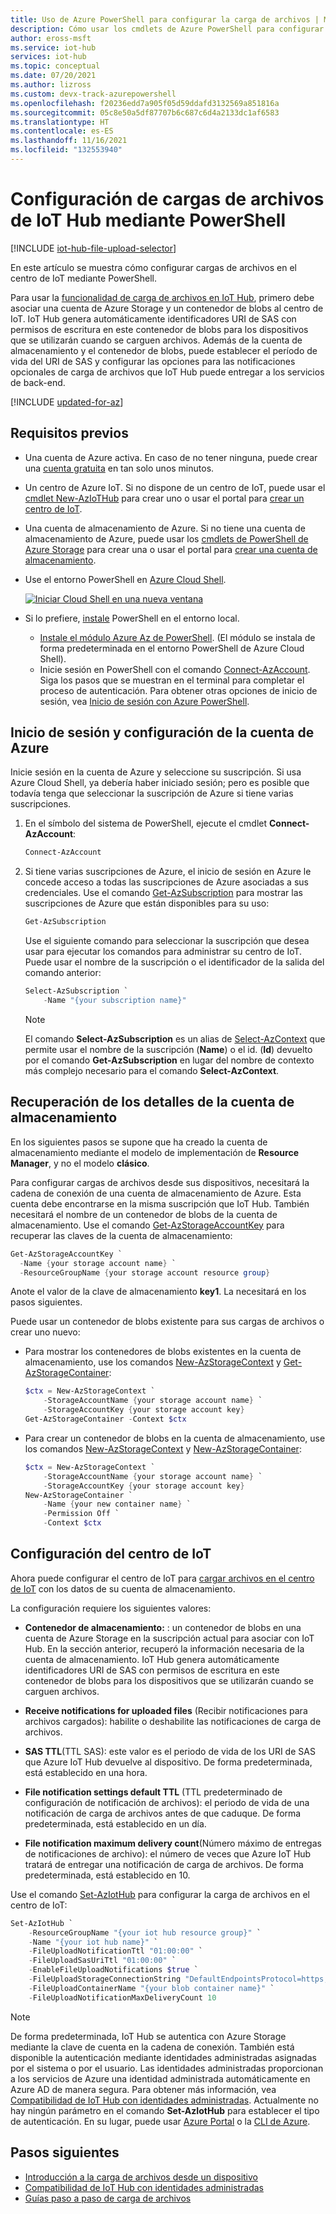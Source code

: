 ```yaml
---
title: Uso de Azure PowerShell para configurar la carga de archivos | Microsoft Docs
description: Cómo usar los cmdlets de Azure PowerShell para configurar su centro de IoT para habilitar cargas de archivos desde dispositivos conectados. Incluye información sobre cómo configurar la cuenta de Azure Storage.
author: eross-msft
ms.service: iot-hub
services: iot-hub
ms.topic: conceptual
ms.date: 07/20/2021
ms.author: lizross
ms.custom: devx-track-azurepowershell
ms.openlocfilehash: f20236edd7a905f05d59ddafd3132569a851816a
ms.sourcegitcommit: 05c8e50a5df87707b6c687c6d4a2133dc1af6583
ms.translationtype: HT
ms.contentlocale: es-ES
ms.lasthandoff: 11/16/2021
ms.locfileid: "132553940"
---
```

# <a name="configure-iot-hub-file-uploads-using-powershell"></a>Configuración de cargas de archivos de IoT Hub mediante PowerShell

[!INCLUDE [iot-hub-file-upload-selector](../../includes/iot-hub-file-upload-selector.md)]

En este artículo se muestra cómo configurar cargas de archivos en el centro de IoT mediante PowerShell. 

Para usar la [funcionalidad de carga de archivos en IoT Hub](iot-hub-devguide-file-upload.md), primero debe asociar una cuenta de Azure Storage y un contenedor de blobs al centro de IoT. IoT Hub genera automáticamente identificadores URI de SAS con permisos de escritura en este contenedor de blobs para los dispositivos que se utilizarán cuando se carguen archivos. Además de la cuenta de almacenamiento y el contenedor de blobs, puede establecer el período de vida del URI de SAS y configurar las opciones para las notificaciones opcionales de carga de archivos que IoT Hub puede entregar a los servicios de back-end.

[!INCLUDE [updated-for-az](../../includes/updated-for-az.md)]

## <a name="prerequisites"></a>Requisitos previos

* Una cuenta de Azure activa. En caso de no tener ninguna, puede crear una [cuenta gratuita](https://azure.microsoft.com/pricing/free-trial/) en tan solo unos minutos.

* Un centro de Azure IoT. Si no dispone de un centro de IoT, puede usar el [cmdlet New-AzIoTHub](/powershell/module/az.iothub/new-aziothub) para crear uno o usar el portal para [crear un centro de IoT](iot-hub-create-through-portal.md).

* Una cuenta de almacenamiento de Azure. Si no tiene una cuenta de almacenamiento de Azure, puede usar los [cmdlets de PowerShell de Azure Storage](/powershell/module/az.storage/) para crear una o usar el portal para [crear una cuenta de almacenamiento](../storage/common/storage-account-create.md).

* Use el entorno PowerShell en [Azure Cloud Shell](../cloud-shell/quickstart-powershell.md).

   [![Iniciar Cloud Shell en una nueva ventana](./media/iot-hub-configure-file-upload-powershell/hdi-launch-cloud-shell.png)](https://shell.azure.com)

* Si lo prefiere, [instale](/powershell/scripting/install/installing-powershell) PowerShell en el entorno local.

  * [Instale el módulo Azure Az de PowerShell](/powershell/azure/install-az-ps). (El módulo se instala de forma predeterminada en el entorno PowerShell de Azure Cloud Shell). 
  * Inicie sesión en PowerShell con el comando [Connect-AzAccount](/powershell/module/az.accounts/connect-azaccount).  Siga los pasos que se muestran en el terminal para completar el proceso de autenticación.  Para obtener otras opciones de inicio de sesión, vea [Inicio de sesión con Azure PowerShell](/powershell/azure/authenticate-azureps).


## <a name="sign-in-and-set-your-azure-account"></a>Inicio de sesión y configuración de la cuenta de Azure

Inicie sesión en la cuenta de Azure y seleccione su suscripción. Si usa Azure Cloud Shell, ya debería haber iniciado sesión; pero es posible que todavía tenga que seleccionar la suscripción de Azure si tiene varias suscripciones.

1. En el símbolo del sistema de PowerShell, ejecute el cmdlet **Connect-AzAccount**:

    ```powershell
    Connect-AzAccount
    ```

2. Si tiene varias suscripciones de Azure, el inicio de sesión en Azure le concede acceso a todas las suscripciones de Azure asociadas a sus credenciales. Use el comando [Get-AzSubscription](/powershell/module/az.accounts/get-azsubscription) para mostrar las suscripciones de Azure que están disponibles para su uso:

    ```powershell
    Get-AzSubscription
    ```

    Use el siguiente comando para seleccionar la suscripción que desea usar para ejecutar los comandos para administrar su centro de IoT. Puede usar el nombre de la suscripción o el identificador de la salida del comando anterior:

    ```powershell
    Select-AzSubscription `
        -Name "{your subscription name}"
    ```

    > [!NOTE]
    > El comando **Select-AzSubscription** es un alias de [Select-AzContext](/powershell/module/az.accounts/select-azcontext) que permite usar el nombre de la suscripción (**Name**) o el id. (**Id**) devuelto por el comando **Get-AzSubscription** en lugar del nombre de contexto más complejo necesario para el comando **Select-AzContext**.

## <a name="retrieve-your-storage-account-details"></a>Recuperación de los detalles de la cuenta de almacenamiento

En los siguientes pasos se supone que ha creado la cuenta de almacenamiento mediante el modelo de implementación de **Resource Manager**, y no el modelo **clásico**.

Para configurar cargas de archivos desde sus dispositivos, necesitará la cadena de conexión de una cuenta de almacenamiento de Azure. Esta cuenta debe encontrarse en la misma suscripción que IoT Hub. También necesitará el nombre de un contenedor de blobs de la cuenta de almacenamiento. Use el comando [Get-AzStorageAccountKey](/powershell/module/az.storage/get-azstorageaccountkey) para recuperar las claves de la cuenta de almacenamiento:

```powershell
Get-AzStorageAccountKey `
  -Name {your storage account name} `
  -ResourceGroupName {your storage account resource group}
```

Anote el valor de la clave de almacenamiento **key1**. La necesitará en los pasos siguientes.

Puede usar un contenedor de blobs existente para sus cargas de archivos o crear uno nuevo:

* Para mostrar los contenedores de blobs existentes en la cuenta de almacenamiento, use los comandos [New-AzStorageContext](/powershell/module/az.storage/new-azstoragecontext) y [Get-AzStorageContainer](/powershell/module/az.storage/get-azstoragecontainer):

    ```powershell
    $ctx = New-AzStorageContext `
        -StorageAccountName {your storage account name} `
        -StorageAccountKey {your storage account key}
    Get-AzStorageContainer -Context $ctx
    ```

* Para crear un contenedor de blobs en la cuenta de almacenamiento, use los comandos [New-AzStorageContext](/powershell/module/az.storage/new-azstoragecontext) y [New-AzStorageContainer](/powershell/module/az.storage/new-azstoragecontainer):

    ```powershell
    $ctx = New-AzStorageContext `
        -StorageAccountName {your storage account name} `
        -StorageAccountKey {your storage account key}
    New-AzStorageContainer `
        -Name {your new container name} `
        -Permission Off `
        -Context $ctx
    ```

## <a name="configure-your-iot-hub"></a>Configuración del centro de IoT

Ahora puede configurar el centro de IoT para [cargar archivos en el centro de IoT](iot-hub-devguide-file-upload.md) con los datos de su cuenta de almacenamiento.

La configuración requiere los siguientes valores:

* **Contenedor de almacenamiento:** : un contenedor de blobs en una cuenta de Azure Storage en la suscripción actual para asociar con IoT Hub. En la sección anterior, recuperó la información necesaria de la cuenta de almacenamiento. IoT Hub genera automáticamente identificadores URI de SAS con permisos de escritura en este contenedor de blobs para los dispositivos que se utilizarán cuando se carguen archivos.

* **Receive notifications for uploaded files** (Recibir notificaciones para archivos cargados): habilite o deshabilite las notificaciones de carga de archivos.

* **SAS TTL**(TTL SAS): este valor es el periodo de vida de los URI de SAS que Azure IoT Hub devuelve al dispositivo. De forma predeterminada, está establecido en una hora.

* **File notification settings default TTL** (TTL predeterminado de configuración de notificación de archivos): el periodo de vida de una notificación de carga de archivos antes de que caduque. De forma predeterminada, está establecido en un día.

* **File notification maximum delivery count**(Número máximo de entregas de notificaciones de archivo): el número de veces que Azure IoT Hub tratará de entregar una notificación de carga de archivos. De forma predeterminada, está establecido en 10.

Use el comando [Set-AzIotHub](/powershell/module/az.iothub/set-aziothub) para configurar la carga de archivos en el centro de IoT:

```powershell
Set-AzIotHub `
    -ResourceGroupName "{your iot hub resource group}" `
    -Name "{your iot hub name}" `
    -FileUploadNotificationTtl "01:00:00" `
    -FileUploadSasUriTtl "01:00:00" `
    -EnableFileUploadNotifications $true `
    -FileUploadStorageConnectionString "DefaultEndpointsProtocol=https;AccountName={your storage account name};AccountKey={your storage account key};EndpointSuffix=core.windows.net" `
    -FileUploadContainerName "{your blob container name}" `
    -FileUploadNotificationMaxDeliveryCount 10
```

> [!NOTE]
> De forma predeterminada, IoT Hub se autentica con Azure Storage mediante la clave de cuenta en la cadena de conexión. También está disponible la autenticación mediante identidades administradas asignadas por el sistema o por el usuario. Las identidades administradas proporcionan a los servicios de Azure una identidad administrada automáticamente en Azure AD de manera segura. Para obtener más información, vea [Compatibilidad de IoT Hub con identidades administradas](./iot-hub-managed-identity.md). Actualmente no hay ningún parámetro en el comando **Set-AzIotHub** para establecer el tipo de autenticación. En su lugar, puede usar [Azure Portal](./iot-hub-configure-file-upload.md) o la [CLI de Azure](./iot-hub-configure-file-upload-cli.md). 

## <a name="next-steps"></a>Pasos siguientes

* [Introducción a la carga de archivos desde un dispositivo](iot-hub-devguide-file-upload.md)
* [Compatibilidad de IoT Hub con identidades administradas](./iot-hub-managed-identity.md)
* [Guías paso a paso de carga de archivos](./iot-hub-csharp-csharp-file-upload.md)
